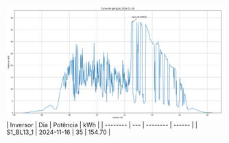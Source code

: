 ![My Image](16_11_2024-S1_BL13_1.png)
| Inversor | Dia | Potência | kWh    |
| -------- | --- | -------- | ------ |
| S1_BL13_1       | 2024-11-16  | 35       | 154.70 |